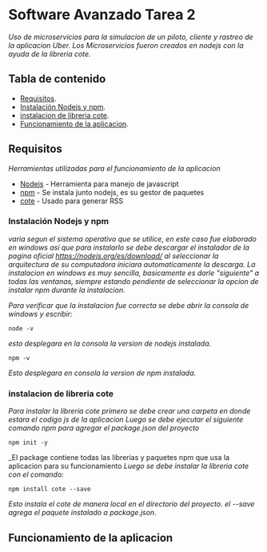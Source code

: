 # Software Avanzado Tarea 2
_Uso de microservicios para la simulacion de un piloto, cliente y rastreo de la aplicacion Uber.
Los Microservicios fueron creados en nodejs con la ayuda de la libreria cote._
## Tabla de contenido

- [Requisitos](#Requisitos).
- [Instalación Nodejs y npm](#Instalación-Nodejs-y-npm).
- [instalacion de libreria cote](#instalacion-de-libreria-cote).
- [Funcionamiento de la aplicacion](#Funcionamiento-de-la-aplicacion).

## Requisitos
_Herramientas utilizadas para el funcionamiento de la aplicacion_
* [Nodejs](https://nodejs.org/es/download/) - Herramienta para manejo de javascript
* [npm](https://nodejs.org/es/download/) - Se instala junto nodejs, es su gestor de paquetes
* [cote](https://github.com/dashersw/cote) - Usado para generar RSS
### Instalación Nodejs y npm
_varia segun el sistema operativo que se utilice, en este caso fue elaborado en windows
asi que para instalarlo se debe descargar el instalador de la pagina oficial https://nodejs.org/es/download/
al seleccionar la arquitectura de su computadora iniciara automaticamente la descarga._
_La instalacion en windows es muy sencilla, basicamente es darle "siguiente" a todas las ventanas, siempre
estando pendiente de seleccionar la opcion de instalar npm durante la instalacion._

_Para verificar que la instalacion fue correcta se debe abrir la consola de windows y escribir:_
```
node -v
```
_esto desplegara en la consola la version de nodejs instalada._
```
npm -v
```
_Esto desplegara en consola la version de npm instalada._
### instalacion de libreria cote
_Para instalar la libreria cote primero se debe crear una carpeta en donde estara el codigo js de la aplicacion_
_Luego se debe ejecutar el siguiente comando npm para agregar el package.json del proyecto_
```
npm init -y
```
_El package contiene todas las librerias y paquetes npm que usa la aplicacion para su funcionamiento
_Luego se debe instalar la libreria cote con el comando:_
```
npm install cote --save
```
_Esto instala el cote de manera local en el directorio del proyecto. el --save agrega el paquete instalado a package.json._

## Funcionamiento de la aplicacion

